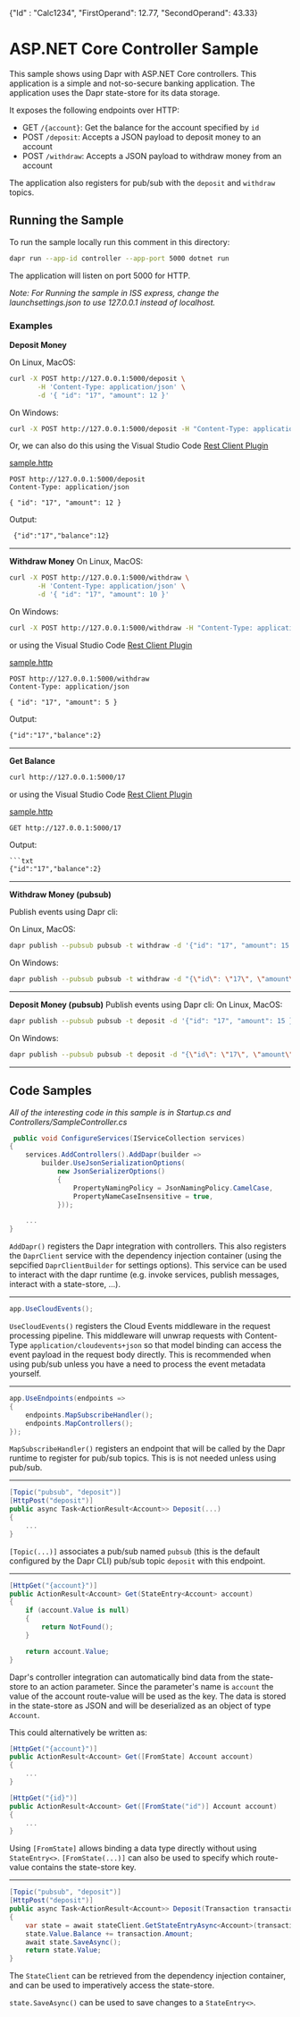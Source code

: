 {"Id" : "Calc1234", "FirstOperand": 12.77, "SecondOperand": 43.33}

# ASP.NET Core Controller Sample

This sample shows using Dapr with ASP.NET Core controllers. This application is a simple and not-so-secure banking application. The application uses the Dapr state-store for its data storage.

It exposes the following endpoints over HTTP:
 - GET `/{account}`: Get the balance for the account specified by `id`
 - POST `/deposit`: Accepts a JSON payload to deposit money to an account
 - POST `/withdraw`: Accepts a JSON payload to withdraw money from an account

The application also registers for pub/sub with the `deposit` and `withdraw` topics.

 ## Running the Sample

 To run the sample locally run this comment in this directory:
 ```sh
 dapr run --app-id controller --app-port 5000 dotnet run
 ```

 The application will listen on port 5000 for HTTP.

 *Note: For Running the sample in ISS express, change the launchsettings.json to use 127.0.0.1 instead of localhost.*

 ### Examples

**Deposit Money**

On Linux, MacOS:
 ```sh
curl -X POST http://127.0.0.1:5000/deposit \
        -H 'Content-Type: application/json' \
        -d '{ "id": "17", "amount": 12 }'
 ```

 On Windows:
 ```sh
curl -X POST http://127.0.0.1:5000/deposit -H "Content-Type: application/json" -d "{ \"id\": \"17\", \"amount\": 12 }"
 ```

Or, we can also do this using the Visual Studio Code [Rest Client Plugin](https://marketplace.visualstudio.com/items?itemName=humao.rest-client)

[sample.http](sample.http)
```http
POST http://127.0.0.1:5000/deposit
Content-Type: application/json

{ "id": "17", "amount": 12 }
```

Output:
```txt
 {"id":"17","balance":12}
```

 ---

**Withdraw Money**
On Linux, MacOS:
 ```sh
curl -X POST http://127.0.0.1:5000/withdraw \
        -H 'Content-Type: application/json' \
        -d '{ "id": "17", "amount": 10 }'
 ```
On Windows:
 ```sh
 curl -X POST http://127.0.0.1:5000/withdraw -H "Content-Type: application/json" -d "{ \"id\": \"17\", \"amount\": 10 }"
 ```

or using the Visual Studio Code [Rest Client Plugin](https://marketplace.visualstudio.com/items?itemName=humao.rest-client)

[sample.http](sample.http)
```http
POST http://127.0.0.1:5000/withdraw
Content-Type: application/json

{ "id": "17", "amount": 5 }
```

Output:
```txt
{"id":"17","balance":2}
```

 ---

**Get Balance**

```sh
curl http://127.0.0.1:5000/17
```

or using the Visual Studio Code [Rest Client Plugin](https://marketplace.visualstudio.com/items?itemName=humao.rest-client)

[sample.http](sample.http)
```http
GET http://127.0.0.1:5000/17
```

Output:
```txt
```txt
{"id":"17","balance":2}
```

 ---

 **Withdraw Money (pubsub)**
 
 Publish events using Dapr cli:
 
 On Linux, MacOS:
```sh
dapr publish --pubsub pubsub -t withdraw -d '{"id": "17", "amount": 15 }'
```
On Windows:
 ```sh
 dapr publish --pubsub pubsub -t withdraw -d "{\"id\": \"17\", \"amount\": 15 }"
 ```
 ---

**Deposit Money (pubsub)**
Publish events using Dapr cli:
On Linux, MacOS:
```sh
dapr publish --pubsub pubsub -t deposit -d '{"id": "17", "amount": 15 }'
```
On Windows:
 ```sh
 dapr publish --pubsub pubsub -t deposit -d "{\"id\": \"17\", \"amount\": 15 }"
```
 ---

 ## Code Samples

*All of the interesting code in this sample is in Startup.cs and Controllers/SampleController.cs*

```C#
 public void ConfigureServices(IServiceCollection services)
{
    services.AddControllers().AddDapr(builder => 
        builder.UseJsonSerializationOptions(
            new JsonSerializerOptions()
            {
                PropertyNamingPolicy = JsonNamingPolicy.CamelCase,
                PropertyNameCaseInsensitive = true,
            }));

    ...
}
 ```

 `AddDapr()` registers the Dapr integration with controllers. This also registers the `DaprClient` service with the dependency injection container (using the sepcified `DaprClientBuilder` for settings options). This service can be used to interact with the dapr runtime (e.g. invoke services, publish messages, interact with a state-store, ...).

---

```C#
app.UseCloudEvents();
```

`UseCloudEvents()` registers the Cloud Events middleware in the request processing pipeline. This middleware will unwrap requests with Content-Type `application/cloudevents+json` so that model binding can access the event payload in the request body directly. This is recommended when using pub/sub unless you have a need to process the event metadata yourself.

---

```C#
app.UseEndpoints(endpoints =>
{
    endpoints.MapSubscribeHandler();
    endpoints.MapControllers();
});
```

`MapSubscribeHandler()` registers an endpoint that will be called by the Dapr runtime to register for pub/sub topics. This is is not needed unless using pub/sub.

---

```C#
[Topic("pubsub", "deposit")]
[HttpPost("deposit")]
public async Task<ActionResult<Account>> Deposit(...)
{
    ...
}
```

`[Topic(...)]` associates a pub/sub named `pubsub` (this is the default configured by the Dapr CLI) pub/sub topic `deposit` with this endpoint.

---

```C#
[HttpGet("{account}")]
public ActionResult<Account> Get(StateEntry<Account> account)
{
    if (account.Value is null)
    {
        return NotFound();
    }

    return account.Value;
}
```

Dapr's controller integration can automatically bind data from the state-store to an action parameter. Since the parameter's name is `account` the value of the account route-value will be used as the key. The data is stored in the state-store as JSON and will be deserialized as an object of type `Account`.

This could alternatively be written as:

```C#
[HttpGet("{account}")]
public ActionResult<Account> Get([FromState] Account account)
{
    ...
}

[HttpGet("{id}")]
public ActionResult<Account> Get([FromState("id")] Account account)
{
    ...
}
```

Using `[FromState]` allows binding a data type directly without using `StateEntry<>`. `[FromState(...)]` can also be used to specify which route-value contains the state-store key.

---

```C#
[Topic("pubsub", "deposit")]
[HttpPost("deposit")]
public async Task<ActionResult<Account>> Deposit(Transaction transaction, [FromServices] StateClient stateClient)
{
    var state = await stateClient.GetStateEntryAsync<Account>(transaction.Id);
    state.Value.Balance += transaction.Amount;
    await state.SaveAsync();
    return state.Value;
}
```

The `StateClient` can be retrieved from the dependency injection container, and can be used to imperatively access the state-store.

`state.SaveAsync()` can be used to save changes to a `StateEntry<>`.
